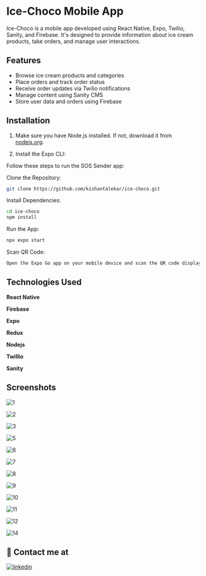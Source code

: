 # Ice-Choco Mobile App

Ice-Choco is a mobile app developed using React Native, Expo, Twilio, Sanity, and Firebase. It's designed to provide information about ice cream products, take orders, and manage user interactions.

## Features

- Browse ice cream products and categories
- Place orders and track order status
- Receive order updates via Twilio notifications
- Manage content using Sanity CMS
- Store user data and orders using Firebase

## Installation

1. Make sure you have Node.js installed. If not, download it from [nodejs.org](https://nodejs.org/).

2. Install the Expo CLI:

Follow these steps to run the SOS Sender app:

Clone the Repository:

```bash
git clone https://github.com/kishantalekar/ice-choco.git
```

Install Dependencies:

```bash
cd ice-choco
npm install
```

Run the App:

```bash
npx expo start
```

Scan QR Code:

```bash
Open the Expo Go app on your mobile device and scan the QR code displayed in the terminal to launch the app.
```

## Technologies Used

**React Native**

**Firebase**

**Expo**

**Redux**

**Nodejs**

**Twillio**

**Sanity**

## Screenshots

![1](https://github.com/kishantalekar/ice-choco/assets/115180515/1282f557-0116-472e-97d0-8f560ce1a0b5)

![2](https://github.com/kishantalekar/ice-choco/assets/115180515/a1180c13-4bcf-41e3-84a3-f18ad5239883)

![3](https://github.com/kishantalekar/ice-choco/assets/115180515/672e2fa6-55e0-4fa7-aa0f-390d2bc317b2)

![5](https://github.com/kishantalekar/ice-choco/assets/115180515/78dff8f7-6117-4061-8e86-16225d9a3dcc)

![6](https://github.com/kishantalekar/ice-choco/assets/115180515/3b93398d-bf6a-4c6b-861e-e688cec20934)

![7](https://github.com/kishantalekar/ice-choco/assets/115180515/522c38c2-580d-4b5a-8693-ab5b530cc558)

![8](https://github.com/kishantalekar/ice-choco/assets/115180515/f4b2bef2-4d8c-411b-a58d-36981f45f248)

![9](https://github.com/kishantalekar/ice-choco/assets/115180515/a4203467-77a9-468f-8aa5-c4811899e00b)

![10](https://github.com/kishantalekar/ice-choco/assets/115180515/3a204893-c848-4d1c-bca1-95cf6e8579c0)

![11](https://github.com/kishantalekar/ice-choco/assets/115180515/383fc54c-8290-4e6c-9192-2fffd418a88a)

![12](https://github.com/kishantalekar/ice-choco/assets/115180515/f189ed97-4b8d-4f70-b7b9-55c79d6aa85f)

![14](https://github.com/kishantalekar/ice-choco/assets/115180515/7f774e47-2f43-49fc-9b08-3d221da4fa09)

## 🔗 Contact me at

[![linkedin](https://img.shields.io/badge/linkedin-0A66C2?style=for-the-badge&logo=linkedin&logoColor=white)](linkedin.com/in/kishan-talekar-2613b8260)
